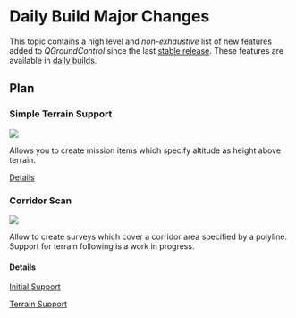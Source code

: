 # Daily Build Major Changes

This topic contains a high level and *non-exhaustive* list of new features added to *QGroundControl* since the last [stable release](../releases/release_notes.md). These features are available in [daily builds](../releases/daily_builds.md).

## Plan

### Simple Terrain Support

![](../../images/Plan/SimpleMissionItemTerrain.jpg)

Allows you to create mission items which specify altitude as height above terrain.

[Details](https://github.com/mavlink/qgroundcontrol/pull/6225)

### Corridor Scan

![](../../images/Plan/CorridorScan.jpg)

Allow to create surveys which cover a corridor area specified by a polyline. Support for terrain following is a work in progress.

#### Details

[Initial Support](https://github.com/mavlink/qgroundcontrol/pull/6068)

[Terrain Support](https://github.com/mavlink/qgroundcontrol/pull/6231)